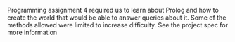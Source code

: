Programming assignment 4 required us to learn about Prolog and how to create the world that would be able to answer queries about it. Some of the methods allowed were limited to increase difficulty. See the project spec for more information

